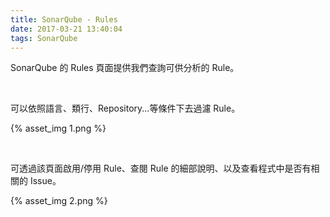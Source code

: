 ```yaml
---
title: SonarQube - Rules
date: 2017-03-21 13:40:04
tags: SonarQube
---
```


SonarQube 的 Rules 頁面提供我們查詢可供分析的 Rule。

<!--More -->

<br/>


可以依照語言、類行、Repository...等條件下去過濾 Rule。  

{% asset_img 1.png %}

<br/>


可透過該頁面啟用/停用 Rule、查閱 Rule 的細部說明、以及查看程式中是否有相關的 Issue。  

{% asset_img 2.png %}

<br/>